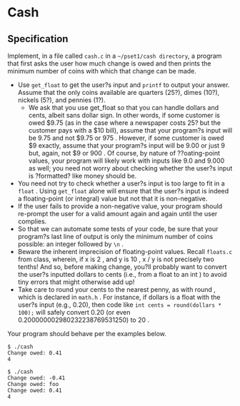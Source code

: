 # Cash

## Specification
Implement, in a file called ```cash.c``` in a ```~/pset1/cash directory```, a program that first asks the user how much change is owed and then prints the minimum number of coins with which that change can be made.

- Use ```get_float``` to get the user?s input and ```printf``` to output your answer. Assume that the only coins available are quarters (25?), dimes (10?), nickels (5?), and pennies (1?).
    - We ask that you use get_float so that you can handle dollars and cents, albeit sans dollar sign. In other words, if some customer is owed $9.75 (as in the case where a newspaper costs 25? but the customer pays with a $10 bill), assume that your program?s input will be 9.75 and not $9.75 or 975 . However, if some customer is owed $9 exactly, assume that your program?s input will be 9.00 or just 9 but, again, not $9 or 900 . Of course, by nature of ??oating-point values, your program will likely work with inputs like 9.0 and 9.000 as well; you need not worry about checking whether the user?s input is ?formatted? like money should be.
- You need not try to check whether a user?s input is too large to fit in a ```float``` . Using ```get_float``` alone will ensure that the user?s input is indeed a floating-point (or integral) value but not that it is non-negative.
- If the user fails to provide a non-negative value, your program should re-prompt the user for a valid amount again and again until the user complies.
- So that we can automate some tests of your code, be sure that your program?s last line of output is only the minimum number of coins possible: an integer followed by ```\n``` .
- Beware the inherent imprecision of floating-point values. Recall ```floats.c``` from class, wherein, if x is 2 , and y is 10 , x / y is not precisely two tenths! And so, before making change, you?ll probably want to convert the user?s inputted dollars to cents (i.e., from a float to an int ) to avoid tiny errors that might otherwise add up!
- Take care to round your cents to the nearest penny, as with round , which is declared in ```math.h``` . For instance, if dollars is a float with the user?s input (e.g., 0.20), then code like ```int cents = round(dollars * 100);``` will safely convert 0.20 (or even 0.200000002980232238769531250) to 20 .

Your program should behave per the examples below.
```
$ ./cash
Change owed: 0.41
4
```
```
$ ./cash
Change owed: -0.41
Change owed: foo
Change owed: 0.41
4
```